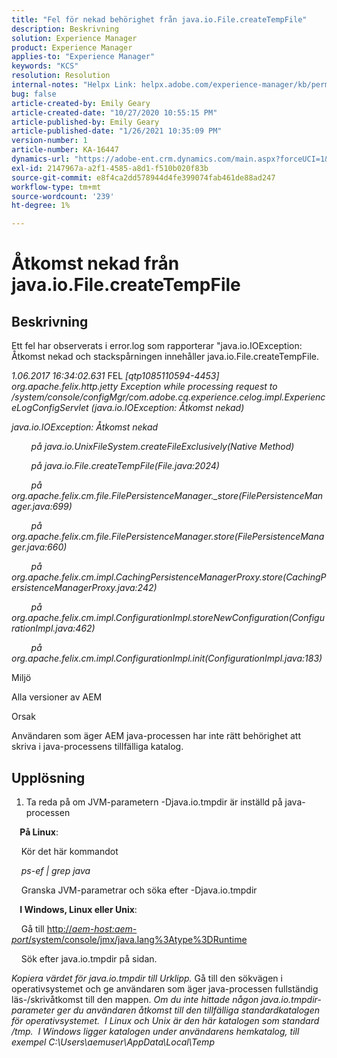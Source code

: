 ```yaml
---
title: "Fel för nekad behörighet från java.io.File.createTempFile"
description: Beskrivning
solution: Experience Manager
product: Experience Manager
applies-to: "Experience Manager"
keywords: "KCS"
resolution: Resolution
internal-notes: "Helpx Link: helpx.adobe.com/experience-manager/kb/permission_denied_error_from_java_io_file.html"
bug: false
article-created-by: Emily Geary
article-created-date: "10/27/2020 10:55:15 PM"
article-published-by: Emily Geary
article-published-date: "1/26/2021 10:35:09 PM"
version-number: 1
article-number: KA-16447
dynamics-url: "https://adobe-ent.crm.dynamics.com/main.aspx?forceUCI=1&pagetype=entityrecord&etn=knowledgearticle&id=bfc91274-a718-eb11-a813-000d3a5937f3"
exl-id: 2147967a-a2f1-4585-a8d1-f510b020f83b
source-git-commit: e8f4ca2dd578944d4fe399074fab461de88ad247
workflow-type: tm+mt
source-wordcount: '239'
ht-degree: 1%

---
```


# Åtkomst nekad från java.io.File.createTempFile

## Beskrivning

Ett fel har observerats i error.log som rapporterar &quot;java.io.IOException: Åtkomst nekad och stackspårningen innehåller java.io.File.createTempFile.

<em>1.06.2017 16:34:02.631 </em>FEL<em> [qtp1085110594-4453] org.apache.felix.http.jetty Exception while processing request to /system/console/configMgr/com.adobe.cq.experience.celog.impl.ExperienceLogConfigServlet (java.io.IOException: Åtkomst nekad)</em>

<em>java.io.IOException: Åtkomst nekad</em>

<em>        på java.io.UnixFileSystem.createFileExclusively(Native Method)</em>

<em>        på java.io.File.createTempFile(File.java:2024)</em>

<em>        på org.apache.felix.cm.file.FilePersistenceManager._store(FilePersistenceManager.java:699)</em>

<em>        på org.apache.felix.cm.file.FilePersistenceManager.store(FilePersistenceManager.java:660)</em>

<em>        på org.apache.felix.cm.impl.CachingPersistenceManagerProxy.store(CachingPersistenceManagerProxy.java:242)</em>

<em>        på org.apache.felix.cm.impl.ConfigurationImpl.storeNewConfiguration(ConfigurationImpl.java:462)</em>

<em>        på org.apache.felix.cm.impl.ConfigurationImpl.init(ConfigurationImpl.java:183)</em>


Miljö


Alla versioner av AEM


Orsak


Användaren som äger AEM java-processen har inte rätt behörighet att skriva i java-processens tillfälliga katalog.

## Upplösning

1. Ta reda på om JVM-parametern -Djava.io.tmpdir är inställd på java-processen 



<b>    På Linux</b>: 

    Kör det här kommandot

<em>    ps-ef | grep java</em>

    Granska JVM-parametrar och söka efter -Djava.io.tmpdir

<b>    I Windows, Linux eller Unix</b>:   

    Gå till [http://<em>aem-host:aem-port</em>/system/console/jmx/java.lang%3Atype%3DRuntime](http://aem-host:aem-port/system/console/jmx/java.lang%3Atype%3DRuntime)

    Sök efter java.io.tmpdir på sidan.

<em>   Kopiera värdet för java.io.tmpdir till Urklipp.
</em>   Gå till den sökvägen i operativsystemet och ge användaren som äger java-processen fullständig läs-/skrivåtkomst till den mappen.
<em>   Om du inte hittade någon java.io.tmpdir-parameter ger du användaren åtkomst till den tillfälliga standardkatalogen för operativsystemet.  I Linux och Unix är den här katalogen som standard /tmp.  I Windows ligger katalogen under användarens hemkatalog, till exempel C:\Users\aemuser\AppData\Local\Temp
